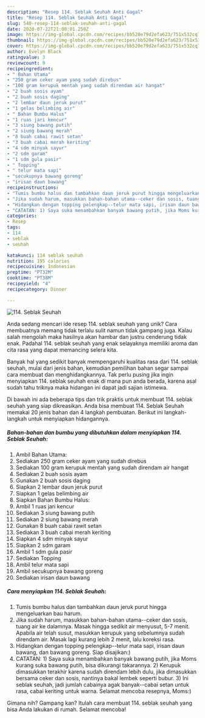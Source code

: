 ```yaml
---
description: "Resep 114. Seblak Seuhah Anti Gagal"
title: "Resep 114. Seblak Seuhah Anti Gagal"
slug: 540-resep-114-seblak-seuhah-anti-gagal
date: 2020-07-22T21:00:01.250Z
image: https://img-global.cpcdn.com/recipes/bb520e79d2efa623/751x532cq70/114-seblak-seuhah-foto-resep-utama.jpg
thumbnail: https://img-global.cpcdn.com/recipes/bb520e79d2efa623/751x532cq70/114-seblak-seuhah-foto-resep-utama.jpg
cover: https://img-global.cpcdn.com/recipes/bb520e79d2efa623/751x532cq70/114-seblak-seuhah-foto-resep-utama.jpg
author: Evelyn Black
ratingvalue: 3
reviewcount: 9
recipeingredient:
- " Bahan Utama"
- "250 gram ceker ayam yang sudah direbus"
- "100 gram kerupuk mentah yang sudah direndam air hangat"
- "2 buah sosis ayam"
- "2 buah sosis daging"
- "2 lembar daun jeruk purut"
- "1 gelas belimbing air"
- " Bahan Bumbu Halus"
- "1 ruas jari kencur"
- "3 siung bawang putih"
- "2 siung bawang merah"
- "8 buah cabai rawit setan"
- "3 buah cabai merah keriting"
- "4 sdm minyak sayur"
- "2 sdm garam"
- "1 sdm gula pasir"
- " Topping"
- " telur mata sapi"
- "secukupnya bawang goreng"
- "irisan daun bawang"
recipeinstructions:
- "Tumis bumbu halus dan tambahkan daun jeruk purut hingga mengeluarkan bau harum."
- "Jika sudah harum, masukkan bahan-bahan utama--ceker dan sosis, tuang air ke dalamnya. Masak hingga sedikit air menyusut, 5-7 menit. Apabila air telah susut, masukkan kerupuk yang sebelumnya sudah direndam air. Masak lagi kurang lebih 2 menit, lalu koreksi rasa."
- "Hidangkan dengan topping pelengkap--telur mata sapi, irisan daun bawang, dan bawang goreng. Siap disajikan:)"
- "CATATAN: 1) Saya suka menambahkan banyak bawang putih, jika Moms kurang suka bawang putih, bisa dikurangi takarannya. 2) Kerupuk dimasukkan terakhir karena sudah direndam lebih dulu, jika dimasukkan bersama ceker dan sosis, nantinya bakal lembek seperti bubur. 3) Ini seblak seuhah, jadi jumlah cabainya agak banyak--cabai setan untuk rasa, cabai keriting untuk warna. Selamat mencoba resepnya, Moms:)"
categories:
- Resep
tags:
- 114
- seblak
- seuhah

katakunci: 114 seblak seuhah 
nutrition: 195 calories
recipecuisine: Indonesian
preptime: "PT32M"
cooktime: "PT38M"
recipeyield: "4"
recipecategory: Dinner

---
```



![114. Seblak Seuhah](https://img-global.cpcdn.com/recipes/bb520e79d2efa623/751x532cq70/114-seblak-seuhah-foto-resep-utama.jpg)

Anda sedang mencari ide resep 114. seblak seuhah yang unik? Cara membuatnya memang tidak terlalu sulit namun tidak gampang juga. Kalau salah mengolah maka hasilnya akan hambar dan justru cenderung tidak enak. Padahal 114. seblak seuhah yang enak selayaknya memiliki aroma dan cita rasa yang dapat memancing selera kita.



Banyak hal yang sedikit banyak mempengaruhi kualitas rasa dari 114. seblak seuhah, mulai dari jenis bahan, kemudian pemilihan bahan segar sampai cara membuat dan menghidangkannya. Tak perlu pusing jika ingin menyiapkan 114. seblak seuhah enak di mana pun anda berada, karena asal sudah tahu triknya maka hidangan ini dapat jadi sajian istimewa.


Di bawah ini ada beberapa tips dan trik praktis untuk membuat 114. seblak seuhah yang siap dikreasikan. Anda bisa membuat 114. Seblak Seuhah memakai 20 jenis bahan dan 4 langkah pembuatan. Berikut ini langkah-langkah untuk menyiapkan hidangannya.

<!--inarticleads1-->

##### Bahan-bahan dan bumbu yang dibutuhkan dalam menyiapkan 114. Seblak Seuhah:

1. Ambil  Bahan Utama:
1. Sediakan 250 gram ceker ayam yang sudah direbus
1. Sediakan 100 gram kerupuk mentah yang sudah direndam air hangat
1. Sediakan 2 buah sosis ayam
1. Gunakan 2 buah sosis daging
1. Siapkan 2 lembar daun jeruk purut
1. Siapkan 1 gelas belimbing air
1. Siapkan  Bahan Bumbu Halus:
1. Ambil 1 ruas jari kencur
1. Sediakan 3 siung bawang putih
1. Sediakan 2 siung bawang merah
1. Gunakan 8 buah cabai rawit setan
1. Sediakan 3 buah cabai merah keriting
1. Siapkan 4 sdm minyak sayur
1. Siapkan 2 sdm garam
1. Ambil 1 sdm gula pasir
1. Sediakan  Topping
1. Ambil  telur mata sapi
1. Ambil secukupnya bawang goreng
1. Sediakan irisan daun bawang




<!--inarticleads2-->

##### Cara menyiapkan 114. Seblak Seuhah:

1. Tumis bumbu halus dan tambahkan daun jeruk purut hingga mengeluarkan bau harum.
1. Jika sudah harum, masukkan bahan-bahan utama--ceker dan sosis, tuang air ke dalamnya. Masak hingga sedikit air menyusut, 5-7 menit. Apabila air telah susut, masukkan kerupuk yang sebelumnya sudah direndam air. Masak lagi kurang lebih 2 menit, lalu koreksi rasa.
1. Hidangkan dengan topping pelengkap--telur mata sapi, irisan daun bawang, dan bawang goreng. Siap disajikan:)
1. CATATAN: 1) Saya suka menambahkan banyak bawang putih, jika Moms kurang suka bawang putih, bisa dikurangi takarannya. 2) Kerupuk dimasukkan terakhir karena sudah direndam lebih dulu, jika dimasukkan bersama ceker dan sosis, nantinya bakal lembek seperti bubur. 3) Ini seblak seuhah, jadi jumlah cabainya agak banyak--cabai setan untuk rasa, cabai keriting untuk warna. Selamat mencoba resepnya, Moms:)




Gimana nih? Gampang kan? Itulah cara membuat 114. seblak seuhah yang bisa Anda lakukan di rumah. Selamat mencoba!
